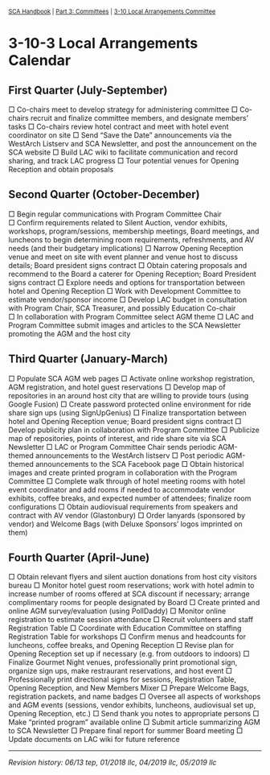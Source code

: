 <sup>[SCA Handbook](/sca-handbook/index.html) | [Part 3: Committees](../03_committees/index.html) | [3-10 Local Arrangements Committee](../03_committees/03-10_local-arrangements.html)</sup> 

# 3-10-3 Local Arrangements Calendar

## First Quarter (July-September)
□	Co-chairs meet to develop strategy for administering committee
□	Co-chairs recruit and finalize committee members, and designate members’ tasks
□	Co-chairs review hotel contract and meet with hotel event coordinator on site
□	Send “Save the Date” announcements via the WestArch Listserv and SCA Newsletter, and post the announcement on the SCA website
□	Build LAC wiki to facilitate communication and record sharing, and track LAC progress
□	Tour potential venues for Opening Reception and obtain proposals

## Second Quarter (October-December)
□	Begin regular communications with Program Committee Chair	
□	Confirm requirements related to Silent Auction, vendor exhibits, workshops, program/sessions, membership meetings, Board meetings, and luncheons to begin determining room requirements, refreshments, and AV needs (and their budgetary implications)
□	Narrow Opening Reception venue and meet on site with event planner and venue host to discuss details; Board president signs contract
□	Obtain catering proposals and recommend to the Board a caterer for Opening Reception; Board President signs contract
□	Explore needs and options for transportation between hotel and Opening Reception
□	Work with Development Committee to estimate vendor/sponsor income
□	Develop LAC budget in consultation with Program Chair, SCA Treasurer, and possibly Education Co-chair	
□	In collaboration with Program Committee select AGM theme
□	LAC and Program Committee submit images and articles to the SCA Newsletter promoting the AGM and the host city

## Third Quarter (January-March)
□	Populate SCA AGM web pages
□	Activate online workshop registration, AGM registration, and hotel guest reservations
□	Develop map of repositories in an around host city that are willing to provide tours (using Google Fusion)
□	Create password protected online environment for ride share sign ups (using SignUpGenius)
□	Finalize transportation between hotel and Opening Reception venue; Board president signs contract
□	Develop publicity plan in collaboration with Program Committee
□	Publicize map of repositories, points of interest, and ride share site via SCA Newsletter
□	LAC or Program Committee Chair sends periodic AGM-themed announcements to the WestArch listserv
□	Post periodic AGM-themed announcements to the SCA Facebook page
□	Obtain historical images and create printed program in collaboration with the Program Committee
□	Complete walk through of hotel meeting rooms with hotel event coordinator and add rooms if needed to accommodate vendor exhibits, coffee breaks, and expected number of attendees; finalize room configurations
□	Obtain audiovisual requirements from speakers and contract with AV vendor (Glastonbury)
□	Order lanyards (sponsored by vendor) and Welcome Bags (with Deluxe Sponsors’ logos imprinted on them)

## Fourth Quarter (April-June)
□	Obtain relevant flyers and silent auction donations from host city visitors bureau
□	Monitor hotel guest room reservations; work with hotel admin to increase number of rooms offered at SCA discount if necessary; arrange complimentary rooms for people designated by Board
□	Create printed and online AGM survey/evaluation (using PollDaddy)
□	Monitor online registration to estimate session attendance
□	Recruit volunteers and staff Registration Table
□	Coordinate with Education Committee on staffing Registration Table for workshops
□	Confirm menus and headcounts for luncheons, coffee breaks, and Opening Reception
□	Revise plan for Opening Reception set up if necessary (e.g. from outdoors to indoors)
□	Finalize Gourmet Night venues, professionally print promotional sign, organize sign ups,      make restraurant reservations, and host event
□	Professionally print directional signs for sessions, Registration Table, Opening Reception, and New Members Mixer
□	Prepare Welcome Bags, registration packets, and name badges
□	Oversee all aspects of workshops and AGM events (sessions, vendor exhibits, luncheons, audiovisual set up, Opening Reception, etc.)
□	Send thank you notes to appropriate persons
□	Make “printed program” available online
□	Submit article summarizing AGM to SCA Newsletter
□	Prepare final report for summer Board meeting
□	Update documents on LAC wiki for future reference

***

_Revision history: 06/13 tep, 01/2018 llc, 04/2019 llc, 05/2019 llc_
